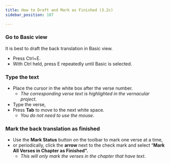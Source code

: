 ```yaml
---
title: How to Draft and Mark as Finished (3.2c)
sidebar_position: 107

---
```






### Go to Basic view


It is best to draft the back translation in Basic view.

- Press Ctrl+E.
- With Ctrl held, press E repeatedly until Basic is selected.

### Type the text

- Place the cursor in the white box after the verse number.
	- _The corresponding verse text is highlighted in the vernacular project._
- Type the verse,
- Press **Tab** to move to the next white space.
	- _You do not need to use the mouse_.

### Mark the back translation as finished

- Use the **Mark Status** button on the toolbar to mark one verse at a time,
- or periodically, click the **arrow** next to the check mark and select “**Mark All Verses in Chapter as Finished”.**
	- _This will only mark the verses in the chapter that have text_.
